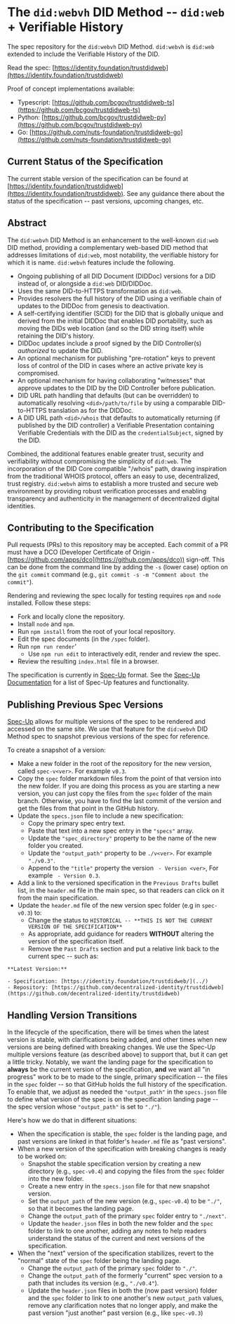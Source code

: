 # The `did:webvh` DID Method -- `did:web` + Verifiable History

The spec repository for the `did:webvh` DID Method. `did:webvh` is `did:web`
extended to include the Verifiable History of the DID.

Read the spec: [https://identity.foundation/trustdidweb](https://identity.foundation/trustdidweb)

Proof of concept implementations available:

- Typescript: [https://github.com/bcgov/trustdidweb-ts](https://github.com/bcgov/trustdidweb-ts)
- Python: [https://github.com/bcgov/trustdidweb-py](https://github.com/bcgov/trustdidweb-py)
- Go: [https://github.com/nuts-foundation/trustdidweb-go](https://github.com/nuts-foundation/trustdidweb-go)

## Current Status of the Specification

The current stable version of the specification can be found at
[https://identity.foundation/trustdidweb](https://identity.foundation/trustdidweb).
See any guidance there about the status of the specification -- past versions,
upcoming changes, etc.

## Abstract

The `did:webvh` DID Method is an enhancement to the well-known `did:web` DID
method, providing a complementary web-based DID method that addresses
limitations of `did:web`, most notability, the verifiable history for which it
is name. `did:webvh` features include the following.

- Ongoing publishing of all DID Document (DIDDoc) versions for a DID instead of,
  or alongside a `did:web` DID/DIDDoc.
- Uses the same DID-to-HTTPS transformation as `did:web`.
- Provides resolvers the full history of the DID using a verifiable chain of
  updates to the DIDDoc from genesis to deactivation.
- A self-certifying identifier (SCID) for the DID that is globally
  unique and derived from the initial DIDDoc that enables DID portability, such
  as moving the DIDs web location (and so the DID string itself) while retaining
  the DID's history.
- DIDDoc updates include a proof signed by the DID Controller(s) *authorized* to
  update the DID.
- An optional mechanism for publishing "pre-rotation" keys to prevent loss of
  control of the DID in cases where an active private key is compromised.
- An optional mechanism for having collaborating "witnesses"
  that approve updates to the DID by the DID Controller before publication.
- DID URL path handling that defaults (but can be overridden) to automatically
  resolving `<did>/path/to/file` by using a comparable DID-to-HTTPS translation
  as for the DIDDoc.
- A DID URL path `<did>/whois` that defaults to automatically returning (if
  published by the DID controller) a Verifiable Presentation containing
  Verifiable Credentials with the DID as the `credentialSubject`,
  signed by the DID.

Combined, the additional features enable greater trust, security and
verifiability without compromising the simplicity of `did:web`. The incorporation
of the DID Core compatible "/whois" path, drawing inspiration from the
traditional WHOIS protocol, offers an easy to use, decentralized, trust
registry. `did:webvh` aims to establish a more trusted and secure web
environment by providing robust verification processes and enabling transparency
and authenticity in the management of decentralized digital identities.

## Contributing to the Specification

Pull requests (PRs) to this repository may be accepted. Each commit of a PR must
have a DCO (Developer Certificate of Origin -
[https://github.com/apps/dco](https://github.com/apps/dco)) sign-off. This can
be done from the command line by adding the `-s` (lower case) option on the `git
commit` command (e.g., `git commit -s -m "Comment about the commit"`).

Rendering and reviewing the spec locally for testing requires `npm` and `node`
installed. Follow these steps:

- Fork and locally clone the repository.
- Install `node` and `npm`.
- Run `npm install` from the root of your local repository.
- Edit the spec documents (in the `/spec` folder).
- Run `npm run render`'
  - Use `npm run edit` to interactively edit, render and review the spec.
- Review the resulting `index.html` file in a browser.

The specification is currently in [Spec-Up] format. See the
[Spec-Up Documentation] for a list of Spec-Up features and functionality.

[Spec-Up]: https://github.com/decentralized-identity/spec-up
[Spec-Up Documentation]: https://identity.foundation/spec-up/

## Publishing Previous Spec Versions

[Spec-Up] allows for multiple versions of the spec to be rendered and accessed
on the same site. We use that feature for the `did:webvh` DID Method spec to snapshot
previous versions of the spec for reference.

To create a snapshot of a version:

- Make a new folder in the root of the repository for the new version, called `spec-v<ver>`. For example `v0.3`.
- Copy the `spec` folder markdown files from the point of that version into the new folder. If you are doing this process as you are starting a new version, you can just copy the files from the `spec` folder of the main branch. Otherwise, you have to find the last commit of the version and get the files from that point in the GitHub history.
- Update the `specs.json` file to include a new specification:
  - Copy the primary spec entry text.
  - Paste that text into a new spec entry in the `"specs"` array.
  - Update the `"spec_directory"` property to be the name of the new folder you created.
  - Update the `"output_path"` property to be `./v<ver>`. For example `"./v0.3"`.
  - Append to the `"title"` property the version ` - Version <ver>`, For example ` - Version 0.3`.
- Add a link to the versioned specification in the `Previous Drafts` bullet list, in the `header.md` file in the main spec, so that readers can click on it from the main specification.
- Update the `header.md` file of the new version spec folder (e.g in `spec-v0.3`) to:
  - Change the status to `HISTORICAL -- **THIS IS NOT THE CURRENT VERSION OF THE SPECIFICATION**`
  - As appropriate, add guidance for readers **WITHOUT** altering the version of the specification itself.
  - Remove the `Past Drafts` section and put a relative link back to the current spec -- such as:

```text
**Latest Version:**

- Specification: [https://identity.foundation/trustdidweb/](../)
- Repository: [https://github.com/decentralized-identity/trustdidweb](https://github.com/decentralized-identity/trustdidweb)

```

## Handling Version Transitions

In the lifecycle of the specification, there will be times when the latest version is
stable, with clarifications being added, and other times when new versions are being defined
with breaking changes.  We use the Spec-Up multiple versions feature
(as described above) to support that, but it can get a little tricky. Notably, we want
the landing page for the specification to **always** be the current version of
the specification, **and** we want all "in progress" work to be to made to the
single, primary specification -- the files in the `spec` folder -- so that GitHub
holds the full history of the specification.  To enable that, we adjust as
needed the `"output_path"` in the `specs.json` file to define what version of
the spec is on the specification landing page -- the spec version whose
`"output_path"` is set to `"./"`).

Here's how we do that in different situations:

- When the specification is stable, the `spec` folder is the landing page, and
  past versions are linked in that folder's `header.md` file as "past versions".
- When a new version of the specification with breaking changes is ready to be worked on:
  - Snapshot the stable specification version by creating a new directory (e.g.,
    `spec-v0.4`) and copying the files from the `spec` folder into the new
    folder.
  - Create a new entry in the `specs.json` file for that new snapshot version.
  - Set the `output_path` of the new version (e.g., `spec-v0.4`) to be `"./"`,
    so that it becomes the landing page.
  - Change the `output_path` of the primary `spec` folder entry to `"./next"`.
  - Update the `header.json` files in both the new folder and the `spec` folder
    to link to one another, adding any notes to help readers understand the
    status of the current and next versions of the specification.
- When the "next" version of the specification stabilizes, revert to the
  "normal" state of the `spec` folder being the landing page.
  - Change the `output_path` of the primary `spec` folder to `"./"`.
  - Change the `output_path` of the formerly "current" spec version to a path
    that includes its version (e.g., `"./v0.4"`).
  - Update the `header.json` files in both the (now past version) folder and the
    `spec` folder to link to one another's new `output_path` values, remove any
    clarification notes that no longer apply, and make the past version "just
    another" past version (e.g., like `spec-v0.3`)
